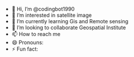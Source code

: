 - 👋 Hi, I’m @codingbot1990
- 👀 I’m interested in satellite image
- 🌱 I’m currently learning Gis and Remote sensing
- 💞️ I’m looking to collaborate Geospatial Institute 
- 📫 How to reach me 
- 😄 Pronouns: 
- ⚡ Fun fact:

<!---
codingbot1990/codingbot1990 is a ✨ special ✨ repository because its `README.md` (this file) appears on your GitHub profile.
You can click the Preview link to take a look at your changes.
--->
